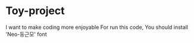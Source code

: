 # Toy-project
I want to make coding more enjoyable
For run this code, You should install 'Neo-둥근모' font
